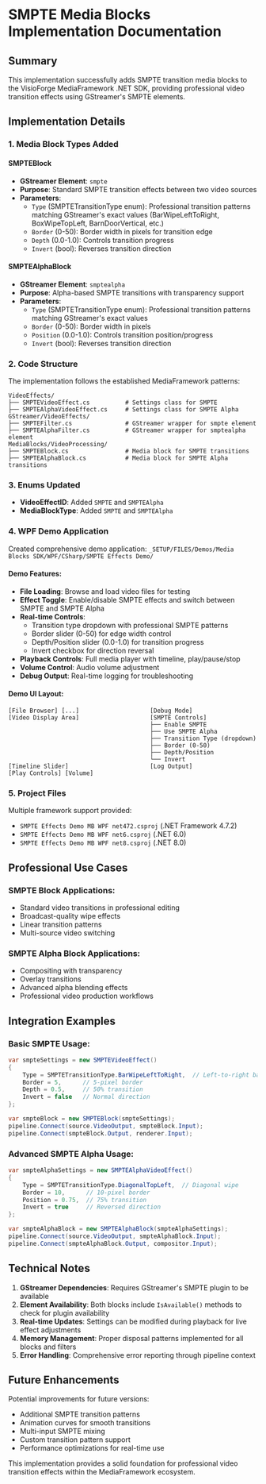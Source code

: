 # SMPTE Media Blocks Implementation Documentation

## Summary

This implementation successfully adds SMPTE transition media blocks to the VisioForge MediaFramework .NET SDK, providing professional video transition effects using GStreamer's SMPTE elements.

## Implementation Details

### 1. Media Block Types Added

#### SMPTEBlock
- **GStreamer Element**: `smpte`
- **Purpose**: Standard SMPTE transition effects between two video sources
- **Parameters**:
  - `Type` (SMPTETransitionType enum): Professional transition patterns matching GStreamer's exact values (BarWipeLeftToRight, BoxWipeTopLeft, BarnDoorVertical, etc.)
  - `Border` (0-50): Border width in pixels for transition edge
  - `Depth` (0.0-1.0): Controls transition progress
  - `Invert` (bool): Reverses transition direction

#### SMPTEAlphaBlock
- **GStreamer Element**: `smptealpha`
- **Purpose**: Alpha-based SMPTE transitions with transparency support
- **Parameters**:
  - `Type` (SMPTETransitionType enum): Professional transition patterns matching GStreamer's exact values
  - `Border` (0-50): Border width in pixels
  - `Position` (0.0-1.0): Controls transition position/progress
  - `Invert` (bool): Reverses transition direction

### 2. Code Structure

The implementation follows the established MediaFramework patterns:

```
VideoEffects/
├── SMPTEVideoEffect.cs          # Settings class for SMPTE
├── SMPTEAlphaVideoEffect.cs     # Settings class for SMPTE Alpha
GStreamer/VideoEffects/
├── SMPTEFilter.cs               # GStreamer wrapper for smpte element
├── SMPTEAlphaFilter.cs          # GStreamer wrapper for smptealpha element
MediaBlocks/VideoProcessing/
├── SMPTEBlock.cs                # Media block for SMPTE transitions
├── SMPTEAlphaBlock.cs           # Media block for SMPTE Alpha transitions
```

### 3. Enums Updated

- **VideoEffectID**: Added `SMPTE` and `SMPTEAlpha`
- **MediaBlockType**: Added `SMPTE` and `SMPTEAlpha`

### 4. WPF Demo Application

Created comprehensive demo application: `_SETUP/FILES/Demos/Media Blocks SDK/WPF/CSharp/SMPTE Effects Demo/`

#### Demo Features:
- **File Loading**: Browse and load video files for testing
- **Effect Toggle**: Enable/disable SMPTE effects and switch between SMPTE and SMPTE Alpha
- **Real-time Controls**:
  - Transition type dropdown with professional SMPTE patterns
  - Border slider (0-50) for edge width control
  - Depth/Position slider (0.0-1.0) for transition progress
  - Invert checkbox for direction reversal
- **Playback Controls**: Full media player with timeline, play/pause/stop
- **Volume Control**: Audio volume adjustment
- **Debug Output**: Real-time logging for troubleshooting

#### Demo UI Layout:
```
[File Browser] [...]                    [Debug Mode]
[Video Display Area]                    [SMPTE Controls]
                                        ├── Enable SMPTE
                                        ├── Use SMPTE Alpha
                                        ├── Transition Type (dropdown)
                                        ├── Border (0-50)
                                        ├── Depth/Position
                                        └── Invert
[Timeline Slider]                       [Log Output]
[Play Controls] [Volume]
```

### 5. Project Files

Multiple framework support provided:
- `SMPTE Effects Demo MB WPF net472.csproj` (.NET Framework 4.7.2)
- `SMPTE Effects Demo MB WPF net6.csproj` (.NET 6.0)
- `SMPTE Effects Demo MB WPF net8.csproj` (.NET 8.0)

## Professional Use Cases

### SMPTE Block Applications:
- Standard video transitions in professional editing
- Broadcast-quality wipe effects
- Linear transition patterns
- Multi-source video switching

### SMPTE Alpha Block Applications:
- Compositing with transparency
- Overlay transitions
- Advanced alpha blending effects
- Professional video production workflows

## Integration Examples

### Basic SMPTE Usage:
```csharp
var smpteSettings = new SMPTEVideoEffect()
{
    Type = SMPTETransitionType.BarWipeLeftToRight,  // Left-to-right bar wipe
    Border = 5,      // 5-pixel border
    Depth = 0.5,     // 50% transition
    Invert = false   // Normal direction
};

var smpteBlock = new SMPTEBlock(smpteSettings);
pipeline.Connect(source.VideoOutput, smpteBlock.Input);
pipeline.Connect(smpteBlock.Output, renderer.Input);
```

### Advanced SMPTE Alpha Usage:
```csharp
var smpteAlphaSettings = new SMPTEAlphaVideoEffect()
{
    Type = SMPTETransitionType.DiagonalTopLeft,  // Diagonal wipe
    Border = 10,      // 10-pixel border
    Position = 0.75,  // 75% transition
    Invert = true     // Reversed direction
};

var smpteAlphaBlock = new SMPTEAlphaBlock(smpteAlphaSettings);
pipeline.Connect(source.VideoOutput, smpteAlphaBlock.Input);
pipeline.Connect(smpteAlphaBlock.Output, compositor.Input);
```

## Technical Notes

1. **GStreamer Dependencies**: Requires GStreamer's SMPTE plugin to be available
2. **Element Availability**: Both blocks include `IsAvailable()` methods to check for plugin availability
3. **Real-time Updates**: Settings can be modified during playback for live effect adjustments
4. **Memory Management**: Proper disposal patterns implemented for all blocks and filters
5. **Error Handling**: Comprehensive error reporting through pipeline context

## Future Enhancements

Potential improvements for future versions:
- Additional SMPTE transition patterns
- Animation curves for smooth transitions
- Multi-input SMPTE mixing
- Custom transition pattern support
- Performance optimizations for real-time use

This implementation provides a solid foundation for professional video transition effects within the MediaFramework ecosystem.